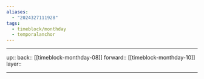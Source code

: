```yaml
---
aliases:
  - "2024327111928"
tags:
  - timeblock/monthday
  - temporalanchor
---
```




***

up:: 
back:: [[timeblock-monthday-08]]
forward:: [[timeblock-monthday-10]]
layer:: 

***


